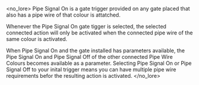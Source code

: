 <no_lore>
Pipe Signal On is a gate trigger provided on any gate placed that also has a pipe wire of that colour is attatched.

Whenever the Pipe Signal On gate tigger is selected, the selected connected action will only be activated when the connected pipe wire of the same colour is activated.

When Pipe Signal On and the gate installed has parameters available, the Pipe Signal On and Pipe Signal Off of the other connected Pipe Wire Colours becomes available as a parameter.
Selecting Pipe Signal On or Pipe Signal Off to your inital trigger means you can have multiple pipe wire requirements befor the resulting action is activated.
</no_lore>